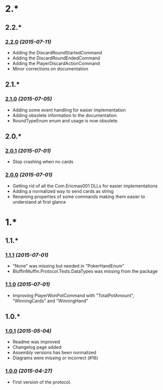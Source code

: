 # 2.*

## 2.2.*

### [2.2.0](https://github.com/Ericmas001/BluffinMuffin.Protocol/releases/tag/v2.2.0) *(2015-07-11)*
 * Adding the DiscardRoundStartedCommand
 * Adding the DiscardRoundEndedCommand
 * Adding the PlayerDiscardActionCommand
 * Minor corrections on documentation

## 2.1.*

### [2.1.0](https://github.com/Ericmas001/BluffinMuffin.Protocol/releases/tag/v2.1.0) *(2015-07-05)*
 * Adding some event handling for easier implementation
 * Adding obsolete information to the documentation
 * RoundTypeEnum enum and usage is now obsolete.

## 2.0.*

### [2.0.1](https://github.com/Ericmas001/BluffinMuffin.Protocol/releases/tag/v2.0.1) *(2015-07-01)*
 * Stop crashing when no cards

### [2.0.0](https://github.com/Ericmas001/BluffinMuffin.Protocol/releases/tag/v2.0.0) *(2015-07-01)*
 * Getting rid of all the Com.Ericmas001 DLLs for easier implementations
 * Adding a normalized way to send cards as string
 * Renaming properties of some commands making them easier to understand at first glance

# 1.*

## 1.1.*

### [1.1.1](https://github.com/Ericmas001/BluffinMuffin.Protocol/releases/tag/v1.1.1) *(2015-07-01)*
 * "None" was missing but needed in "PokerHandEnum"
 * BluffinMuffin.Protocol.Tests.DataTypes was missing from the package

### [1.1.0](https://github.com/Ericmas001/BluffinMuffin.Protocol/releases/tag/v1.1.0) *(2015-07-01)*
 * Improving PlayerWonPotCommand with "TotalPotAmount", "WinningCards" and "WinningHand"

## 1.0.*

### [1.0.1](https://github.com/Ericmas001/BluffinMuffin.Protocol/releases/tag/v1.0.1) *(2015-05-04)*
 * Readme was improved
 * Changelog page added
 * Assembly versions has been normalized
 * Diagrams were missing or incorrect (#16)

### [1.0.0](https://github.com/Ericmas001/BluffinMuffin.Protocol/releases/tag/v1.0) *(2015-04-27)*
 * First version of the protocol.
